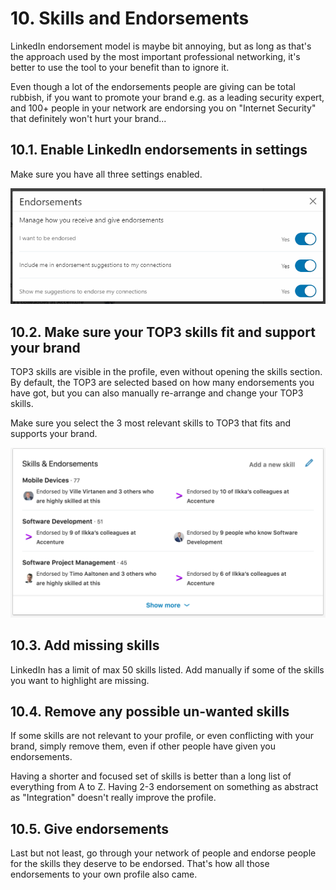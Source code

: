 # 10. Skills and Endorsements

LinkedIn endorsement model is maybe bit annoying, but as long as that's the approach used by the most important professional networking, it's better to use the tool to your benefit than to ignore it.

Even though a lot of the endorsements people are giving can be total rubbish, if you want to promote your brand e.g. as a leading security expert, and 100+ people in your network are endorsing you on "Internet Security" that definitely won't hurt your brand...

## 10.1. Enable LinkedIn endorsements in settings

Make sure you have all three settings enabled. 

![skills](pics/endorsements.png)

## 10.2. Make sure your TOP3 skills fit and support your brand

TOP3 skills are visible in the profile, even without opening the skills section. By default, the TOP3 are selected based on how many endorsements you have got, but you can also manually re-arrange and change your TOP3 skills.

Make sure you select the 3 most relevant skills to TOP3 that fits and supports your brand.

![skills](pics/skills.png)

## 10.3. Add missing skills

LinkedIn has a limit of max 50 skills listed. Add manually if some of the skills you want to highlight are missing.

## 10.4. Remove any possible un-wanted skills

If some skills are not relevant to your profile, or even conflicting with your brand, simply remove them, even if other people have given you endorsements.

Having a shorter and focused set of skills is better than a long list of everything from A to Z. Having 2-3 endorsement on something as abstract as "Integration" doesn't really improve the profile.

## 10.5. Give endorsements

Last but not least, go through your network of people and endorse people for the skills they deserve to be endorsed. That's how all those endorsements to your own profile also came.
